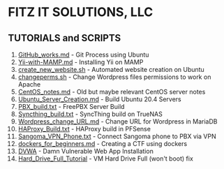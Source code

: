 # FITZ IT SOLUTIONS, LLC

## TUTORIALS and SCRIPTS

1. [GitHub_works.md](https://github.com/fitzitsolutions/FITStutorials/blob/main/files/GitHub_works/GitHub_works.md) - Git Process using Ubuntu
2. [Yii-with-MAMP.md](https://github.com/fitzitsolutions/FITStutorials/blob/main/files/Yii-with-MAMP/Yii-with-MAMP.md) - Installing Yii on MAMP
3. [create_new_website.sh](https://github.com/fitzitsolutions/FITStutorials/blob/main/files/Ubuntu_Web_Server_Scripts/create_new_website.sh) - Automated website creation on Ubuntu
4. [changeperms.sh](https://github.com/fitzitsolutions/FITStutorials/blob/main/files/Ubuntu_Web_Server_Scripts/changeperms.sh) - Change Wordpress files permissions to work on Apache
5. [CentOS_notes.md](https://github.com/fitzitsolutions/FITStutorials/blob/main/files/CentOS_Servers/CentOS_notes.md) - Old but maybe relevant CentOS server notes
6. [Ubuntu_Server_Creation.md](https://github.com/fitzitsolutions/FITStutorials/blob/main/files/Ubuntu_Server_Build/Ubuntu_Server_Creation.md) - Build Ubuntu 20.4 Servers
7. [PBX_build.txt](https://github.com/fitzitsolutions/FITStutorials/blob/main/files/PBX/PBX_build.txt) - FreePBX Server Build
8. [Syncthing_build.txt](https://github.com/fitzitsolutions/FITStutorials/blob/main/files/SyncThing/SyncThing_build.txt) - SyncThing build on TrueNAS
9. [Wordpress_change_URL.md](https://github.com/fitzitsolutions/FITStutorials/blob/main/files/Ubuntu_Web_Server_Scripts/Wordpress_change_URL.md) - Change URL for Wordpress in MariaDB
10. [HAProxy_Build.txt](https://github.com/fitzitsolutions/FITStutorials/blob/main/files/Firewalls/HAProxy_Build.txt) - HAProxy build in PFSense
11. [Sangoma_VPN_Phone.txt](https://github.com/fitzitsolutions/FITStutorials/blob/main/files/PBX/Sangoma_VPN_Phone.txt) - Connect Sangoma phone to PBX via VPN
12. [dockers_for_beginners.md](https://github.com/fitzitsolutions/FITStutorials/blob/main/files/Dockers_for_Beginners/dockers_for_beginners.md) - Creating a CTF using dockers
13. [DVWA](https://github.com/fitzitsolutions/FITStutorials/blob/main/files/DVWA/DVWA_install.md) - Damn Vulnerable Web App Installation
14. [Hard_Drive_Full_Tutorial](https://github.com/fitzitsolutions/FITStutorials/blob/main/files/Hard_Drive_Full_Fix/hd_fix.md) - VM Hard Drive Full (won't boot) fix